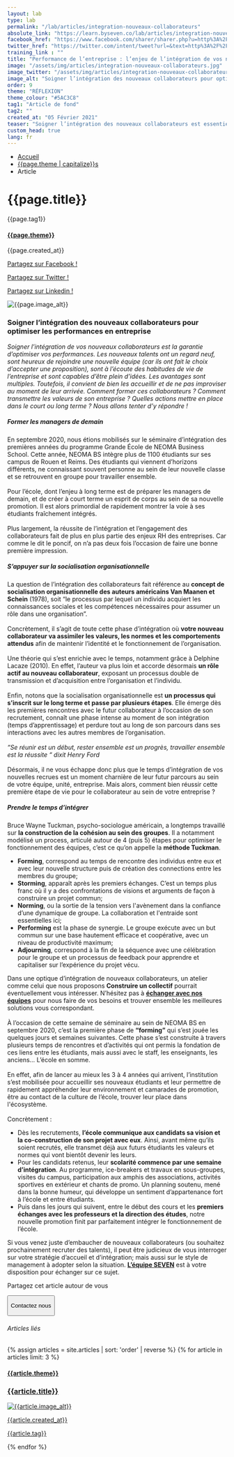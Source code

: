 ```yaml
---
layout: lab
type: lab
permalink: "/lab/articles/integration-nouveaux-collaborateurs"
absolute_link: "https://learn.byseven.co/lab/articles/integration-nouveaux-collaborateurs"
facebook_href: "https://www.facebook.com/sharer/sharer.php?u=http%3A%2F%2Flearn.byseven.co%2Flab%2Farticles%2Fintegration-nouveaux-collaborateurs&amp;src=sdkpreparse"
twitter_href: "https://twitter.com/intent/tweet?url=&text=http%3A%2F%2Flearn.byseven.co%2Flab%2Farticles%2Fintegration-nouveaux-collaborateurs"
training_link : ""
title: "Performance de l’entreprise : l’enjeu de l’intégration de vos nouveaux collaborateurs"
image: "/assets/img/articles/integration-nouveaux-collaborateurs.jpg"
image_twitter: "/assets/img/articles/integration-nouveaux-collaborateurs.jpg"
image_alt: "Soigner l’intégration des nouveaux collaborateurs pour optimiser les performances en entreprise"
order: 9
theme: "RÉFLEXION"
theme_colour: "#5AC3C8"
tag1: "Article de fond"
tag2: ""
created_at: "05 Février 2021"
teaser: "Soigner l’intégration des nouveaux collaborateurs est essentiel pour booster les performances de votre entreprise. Mais alors, comment s’y prendre pour bien les accueillir ?"
custom_head: true
lang: fr
---
```


<div class="container-lab-article">
  <div class="lab-breadcrumb">
    <nav aria-label="Breadcrumb" class="breadcrumb">
      <ul>
          <li><a href="/lab">Accueil</a></li>
          <li><a href="/lab/{{page.theme | downcase}}s">{{page.theme | capitalize}}s</a></li>
          <li><span aria-current="page">Article</span></li>
      </ul>
    </nav>
  </div>
  <div class="lab-article-banner">
    <h1>{{page.title}}</h1>
    <div class="flex-row-between-centered">
      <p class="lab-article-banner-tag">{{page.tag1}}</p>
    </div>
    <div class="lab-article-banner-tags">
      <div class="lab-article-banner-tags-left">
        <a href="/lab/{{page.theme | downcase}}s"><h4 style='background-color: {{page.theme_colour}};'>{{page.theme}}</h4></a>
        <p class="lab-article-banner-tags-date">{{page.created_at}}</p>
      </div>
      <div class="lab-article-banner-tags-right">
        <div class="fb-share-button" data-href="{{page.absolute_link}}" data-layout="button" data-size="small">
          <a target="_blank" href="{{page.facebook_href}}" class='tooltip-facebook'>
            <i class="fab fa-facebook-f"></i>
            <div class="top">
              <p>Partagez sur Facebook !</p>
              <i></i>
            </div>
          </a>
        </div>
          <a class='tooltip-twitter' href='{{page.twitter_href}}' target="_blank">
            <i class="fab fa-twitter"></i>
            <div class="top">
              <p>Partagez sur Twitter !</p>
              <i></i>
            </div>
          </a>
          <a class='tooltip-linkedin' href='https://www.linkedin.com/sharing/share-offsite/?url={{site.url}}{{page.url}}' target='_blank'>
            <i class="fab fa-linkedin-in"></i>
            <div class="top">
              <p>Partagez sur Linkedin !</p>
              <i></i>
            </div>
          </a>
      </div>
    </div>
    <img src="{{page.image}}" alt="{{page.image_alt}}" style='object-position: 50% 85%;'>
  </div>
  <div class="lab-article-text">
    <div class="lab-article-text-primary">
      <h3 style='color: {{page.theme_colour}};'>Soigner l’intégration des nouveaux collaborateurs pour optimiser les performances en entreprise</h3>
      <p><em>Soigner l’intégration de vos nouveaux collaborateurs est la garantie d’optimiser vos performances. Les nouveaux talents ont un regard neuf, sont heureux de rejoindre une nouvelle équipe (car ils ont fait le choix d’accepter une proposition), sont à l’écoute des habitudes de vie de l’entreprise et sont capables d’être plein d’idées. Les avantages sont multiples. Toutefois, il convient de bien les accueillir et de ne pas improviser au moment de leur arrivée. Comment former ces collaborateurs ? Comment transmettre les valeurs de son entreprise ? Quelles actions mettre en place dans le court ou long terme ? Nous allons tenter d’y répondre !</em>
      </p>
      <div class="lab-article-text-separator" style='border: solid 2px {{page.theme_colour}};'></div>
    </div>
    <div class="lab-article-text-secondary">
      <h5>Former les managers de demain</h5>
      <p>En septembre 2020, nous étions mobilisés sur le séminaire d’intégration des premières années du programme Grande École de NEOMA Business School. Cette année, NEOMA BS intègre plus de 1100 étudiants sur ses campus de Rouen et Reims. Des étudiants qui viennent d’horizons différents, ne connaissant souvent personne au sein de leur nouvelle classe et se retrouvent en groupe pour travailler ensemble.
      <br><br>
      Pour l’école, dont l’enjeu à long terme est de préparer les managers de demain, et de créer à court terme un esprit de corps au sein de sa nouvelle promotion. Il est alors primordial de rapidement montrer la voie à ses étudiants fraîchement intégrés.
      <br><br>
      Plus largement, la réussite de l’intégration et l’engagement des collaborateurs fait de plus en plus partie des enjeux RH des entreprises. Car comme le dit le poncif, on n’a pas deux fois l’occasion de faire une bonne première impression.
      </p>
    </div>
    <div class="lab-article-text-secondary">
      <h5>S’appuyer sur la socialisation organisationnelle</h5>
      <p>La question de l’intégration des collaborateurs fait référence au <strong>concept de socialisation organisationnelle des auteurs américains Van Maanen et Schein</strong> (1978), soit “le processus par lequel un individu acquiert les connaissances sociales et les compétences nécessaires pour assumer un rôle dans une organisation”.
      <br><br>
      Concrètement, il s’agit de toute cette phase d’intégration où <strong>votre nouveau collaborateur va assimiler les valeurs, les normes et les comportements attendus</strong> afin de maintenir l’identité et le fonctionnement de l’organisation.
      <br><br>
      Une théorie qui s’est enrichie avec le temps, notamment grâce à Delphine Lacaze (2010). En effet, l’auteur va plus loin et accorde désormais <strong>un rôle actif au nouveau collaborateur</strong>, exposant un processus double de transmission et d’acquisition entre l’organisation et l’individu.
      <br><br>
      Enfin, notons que la socialisation organisationnelle est <strong>un processus qui s’inscrit sur le long terme et passe par plusieurs étapes</strong>. Elle émerge dès les premières rencontres avec le futur collaborateur à l’occasion de son recrutement, connaît une phase intense au moment de son intégration (temps d’apprentissage) et perdure tout au long de son parcours dans ses interactions avec les autres membres de l’organisation.
      <br><br>
      <em>“Se réunir est un début, rester ensemble est un progrès, travailler ensemble est la réussite “ dixit Henry Ford </em>
      <br><br>
      Désormais, il ne vous échappe donc plus que le temps d’intégration de vos nouvelles recrues est un moment charnière de leur futur parcours au sein de votre équipe, unité, entreprise. Mais alors, comment bien réussir cette première étape de vie pour le collaborateur au sein de votre entreprise ?
      </p>
    </div>
    <div class="lab-article-text-secondary">
      <h5>Prendre le temps d’intégrer</h5>
      <p>Bruce Wayne Tuckman, psycho-sociologue américain, a longtemps travaillé sur <strong>la construction de la cohésion au sein des groupes</strong>. Il a notamment modélisé un process, articulé autour de 4 (puis 5) étapes pour optimiser le fonctionnement des équipes, c’est ce qu’on appelle la <a><strong>méthode Tuckman</strong></a>.
      </p>
      <ul>
        <li><strong>Forming</strong>, correspond au temps de rencontre des individus entre eux et avec leur nouvelle structure puis de création des connections entre les membres du groupe;</li>
        <li><strong>Storming</strong>, apparaît après les premiers échanges. C’est un temps plus franc où il y a des confrontations de visions et arguments de façon à construire un projet commun;</li>
        <li><strong>Norming</strong>, ou la sortie de la tension vers l'avènement dans la confiance d’une dynamique de groupe. La collaboration et l'entraide sont essentielles ici;</li>
        <li><strong>Performing</strong> est la phase de synergie. Le groupe exécute avec un but commun sur une base hautement efficace et coopérative, avec un niveau de productivité maximum;</li>
        <li><strong>Adjourning</strong>, correspond à la fin de la séquence avec une célébration pour le groupe et un processus de feedback pour apprendre et capitaliser sur l’expérience du projet vécu.</li>
      </ul>
      <p>Dans une optique d’intégration de nouveaux collaborateurs, un atelier comme celui que nous proposons <strong>Construire un collectif</strong> pourrait éventuellement vous intéresser. N’hésitez pas à <a href="/" target='_blank' class='link-to-home'><strong>échanger avec nos équipes</strong></a> pour nous faire de vos besoins et trouver ensemble les meilleures solutions vous correspondant.
      <br><br>
      À l’occasion de cette semaine de séminaire au sein de NEOMA BS en septembre 2020, c’est la première phase de <strong>“forming”</strong> qui s’est jouée les quelques jours et semaines suivantes. Cette phase s’est construite à travers plusieurs temps de rencontres et d’activités qui ont permis la fondation de ces liens entre les étudiants, mais aussi avec le staff, les enseignants, les anciens… L’école en somme.
      <br><br>
      En effet, afin de lancer au mieux les 3 à 4 années qui arrivent, l’institution s’est mobilisée pour accueillir ses nouveaux étudiants et leur permettre de rapidement appréhender leur environnement et camarades de promotion, être au contact de la culture de l’école, trouver leur place dans l'écosystème.
      <br><br>
      Concrètement :
      </p>
      <ul>
        <li>Dès les recrutements, <strong>l’école communique aux candidats sa vision et la co-construction de son projet avec eux</strong>. Ainsi, avant même qu’ils soient recrutés, elle transmet déjà aux futurs étudiants les valeurs et normes qui vont bientôt devenir les leurs.</li>
        <li>Pour les candidats retenus, leur <strong>scolarité commence par une semaine d’intégration</strong>. Au programme, ice-breakers et travaux en sous-groupes, visites du campus, participation aux amphis des associations, activités sportives en extérieur et chants de promo. Un planning soutenu, mené dans la bonne humeur, qui développe un sentiment d’appartenance fort à l’école et entre étudiants.</li>
        <li>Puis dans les jours qui suivent, entre le début des cours et les <strong>premiers échanges avec les professeurs et la direction des études</strong>, notre nouvelle promotion finit par parfaitement intégrer le fonctionnement de l’école.</li>
      </ul>
      <p>Si vous venez juste d’embaucher de nouveaux collaborateurs (ou souhaitez prochainement recruter des talents), il peut être judicieux de vous interroger sur votre stratégie d’accueil et d’intégration; mais aussi sur le style de management à adopter selon la situation. <a href="/" target='_blank' class='link-to-home'><strong>L’équipe SEVEN</strong></a> est à votre disposition pour échanger sur ce sujet.</p>
    </div>
    <div class="lab-article-text-medias">
      <p>Partagez cet article autour de vous</p>
      <a target="_blank" href="{{page.facebook_href}}"><i class="fab fa-facebook-f"></i></a>
      <a href='{{page.twitter_href}}' target="_blank"><i class="fab fa-twitter"></i></a>
      <a href='https://www.linkedin.com/sharing/share-offsite/?url={{site.url}}{{page.url}}' target='_blank'><i class="fab fa-linkedin-in"></i></a>
    </div>
    <!-- <button class='btn btn-navbar-lab-2' data-toggle='modal' data-target='#contactUs'><p>Contactez nous</p></button> -->
    <a href="/" target="_blank">
      <button class='btn btn-navbar-lab-2'><p>Contactez nous</p></button>
    </a>
  </div>
</div>
<div class="lab-article-recents">
  <h6>Articles liés</h6>
  <div class="row">
    {% assign articles = site.articles | sort: 'order' | reverse %}
    {% for article in articles limit: 3 %}
    <div class="col-md-4">
      <a href="{{article.permalink}}">
        <div class="lab-article-recents-card">
          <h4 style='background-color: {{article.theme_colour}};'>{{article.theme}}</h4>
          <h3 class="lab-article-recents-card-title">{{article.title}}</h3>
          <div class="lab-article-recents-separator" style='border: 2px solid {{article.theme_colour}}'></div>
          <img src="{{article.image}}" alt="{{article.image_alt}}">
          <div class="lab-article-recents-tags">
            <p>{{article.created_at}}</p>
            <p>{{article.tag}}</p>
            <p></p>
          </div>
        </div>
      </a>
    </div>
    {% endfor %}
  </div>
</div>

<!-- Modal -->
<!-- <div class="modal fade" id="contactUs" tabindex="-1" role="dialog" aria-labelledby="myModalLabel">
  <div class="modal-dialog" role="document">
    <div class="modal-content">
      <div class="modal-header">
        <button type="button" class="close" data-dismiss="modal" aria-label="Close"><span aria-hidden="true">&times;</span></button>
        <div id="modal-title" style=" display: flex; justify-content: space-between;">
          <h3 class="modal-title" id="myModalLabel">Contactez-nous</h3>
        </div>
      </div>
      <div class="modal-body" id="modalNewBookinBody">
        <form action="https://seven-builder.herokuapp.com/contact_form" method="GET" id="contact-form">
          <div class="form-group">
            <label for="form-name">Votre nom</label>
            <input type="text" name="name" id='form-name' placeholder="Nom" class='form-control'>
          </div>
          <div class="form-group hidden">
            <label for="form-email">Votre adresse email</label>
            <input type="email" name="email_2" id='form-email2' placeholder="Adresse email" class='form-control'>
          </div>
          <div class="form-group">
            <label for="form-email">Votre adresse email</label>
            <input type="email" name="email" id='form-email' placeholder="Adresse email" class='form-control'>
          </div>
          <div class="form-group">
            <label for="form-message">Votre message</label>
            <textarea name="message" id="form-message" cols="30" rows="10" placeholder="Votre message" class='form-control'></textarea>
          </div>
          <button type="submit" class="btn contact-button" id='form-button'>Envoyez</button>
        </form>
      </div>
    </div>
  </div>
</div> -->

<script type="text/javascript">
  function recentCardFront() {
    var titles = document.querySelectorAll('.lab-article-recents-card-title');
    if (window.innerWidth > 1000) {
      var max = 0;
      titles.forEach((element) => {
        if (element.clientHeight > max) {
          max = element.clientHeight;
        }
      })
      titles.forEach((element) => {
        element.style.height = max.toString() + 'px';
      })
    } else {
      titles.forEach((element) => {
        element.style.height = 'auto';
      })
    }
  }
  recentCardFront();
  window.addEventListener('resize', recentCardFront);
</script>
